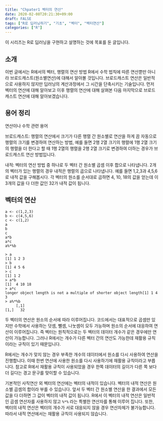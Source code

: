 ```yaml
---
title: "Chpater1 벡터의 연산"
date: 2020-02-08T20:21:30+09:00
draft: FALSE
tags: ["R로 딥러닝하기", "기초", "벡터", "벡터연산"]
categories: ["R"]
---
```


이 시리즈는 R로 딥러닝을 구현하고 설명하는 것에 목표를 둔 글입니다.   

## 소개

이번 글에서는 R에서의 벡터, 행렬의  연산 방법 R에서 수학 법칙에 따른 연산뿐만 아니라 브로드캐스트(원소별연산)에 대해서 알아볼 것입니다. 브로드캐스트 연산은 일반적으로 사용하지 않지만 딥러닝의 계산과정에서 그 시간을 단축시키는 기술입니다. 먼저 벡터의 연산에 대해 알아보고 이후 행렬의 연산에 대해 살펴본 다음 마지막으로 브로드캐스트 연산에 대해 알아보겠습니다.

## 용어 정리

연산이나 수학 관련 용어

브로드캐스트: 행렬의 연산에서 크기가 다른 행렬 간 원소별로 연산을 하게 끔 자동으로 행렬의 크기를 변경하여 연산하는 방법, 예를 들면 2행 2열 크기의 행렬에 1행 2열 크기의 행렬을 더 한다고 할 때 1행 2열의 행렬을 2행 2열 크기로 변경하여 더하는 경우가 브로드캐스트 연산 방법입니다.

내적: 벡터의 연산 방법 중 하나로 두 벡터 간 원소별 곱셈 이후 합으로 나타냅니다. 2개의 벡터가 있는 행렬의 경우 내적은 행렬의 곱으로 나타냅니다. 예를 들면 1,2,3과 4,5,6로 내적 값을 구해봅시다. 각 벡터의 원소를 순서대로 곱하면 4, 10, 18의 값을 얻는데 이 3개의 값을 다 더한 값인 32가 내적 값이 됩니다.  

## 벡터의 연산

```
a <- c(1,2,3)
b <- c(4,5,6)
c <- c(1,2)
a
b
c
a*b
a*c
a%*%b

> a
[1] 1 2 3
> b
[1] 4 5 6
> c
[1] 1 2
> a*b
[1]  4 10 18
> a*c
longer object length is not a multiple of shorter object length[1] 1 4 3
> a%*%b
     [,1]
[1,]   32
```

두 벡터의 연산은 원소의 순서에 따라 이루어집니다. 코드에서는 대표적으로 곱셈만 있지만 수학에서 사용하는 덧셈, 뺄셈, 나눗셈이 모두 가능하며 원소의 순서에 대응하여 연산이 이루어집니다. 즉 벡터는 원칙적으로는 두 벡터의 데이터 개수가 같은 경우에만 연산이 가능합니다. 그러나 R에서는 개수가 다른 벡터 간의 연산도 가능한데 재활용 규칙이라는 규칙이 있기 때문입니다.

R에서는 개수가 맞지 않는 경우 부족한 개수의 데이터에서 원소를 다시 사용하여 연산을 진행합니다. 이때 한번 연산에 사용한 원소를 다시 사용하기에 재활용 규칙이라고 부릅니다. 참고로 R에서 재활용 규칙이 사용되었을 경우 한쪽 데이터의 길이가 다른 쪽 보다 더 길다는 경고 문구를 맞이할 수 있습니다.

기본적인 사칙연산 외 벡터의 연산에는 벡터의 내적이 있습니다. 벡터의 내적 연산은 원소별 곱셈의 합이라 부를 수 있습니다. 앞서 두 벡터 간 원소별 연산을 한 결과에서 모든 값을 다 더하면 그 값이 벡터의 내적 값이 됩니다. R에서 이 벡터의 내적 연산은 일반적인 곱셈 연산자를 사용하지 않고 `%*%` 라는 특별한 연산자를 통해 이루어 집니다. 또한, 벡터의 내적 연산은 벡터의 개수가 서로 대응되지 않을 경우 연산자체가 불가능합니다. 따라서 내적 연산에서는 재활용 규칙이 사용되지 않습니다.

